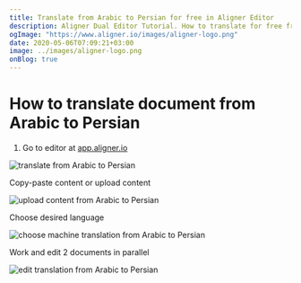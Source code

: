 ```yaml
---
title: Translate from Arabic to Persian for free in Aligner Editor
description: Aligner Dual Editor Tutorial. How to translate for free from Arabic to Persian. Aligner is multilingual document management platform. 
ogImage: "https://www.aligner.io/images/aligner-logo.png"
date: 2020-05-06T07:09:21+03:00
image: ../images/aligner-logo.png
onBlog: true
---
```


# How to translate document from Arabic to Persian

1. Go to editor at [app.aligner.io](https://app.aligner.io "Aligner App web page")

![translate from Arabic to Persian](../aligner-blank-editor.png "translate from Arabic to Persian")

Copy-paste content or upload content

![upload content from Arabic to Persian](../aligner-uploaded-document.png "upload content from Arabic to Persian")

Choose desired language

![choose machine translation from Arabic to Persian](../aligner-language-dropdown.png "choose machine translation from Arabic to Persian")

Work and edit 2 documents in parallel

![edit translation from Arabic to Persian](../aligner-double-sitded-editor.png "edit translation from Arabic to Persian")


